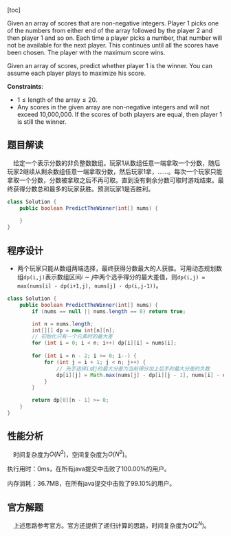 [toc]

Given an array of scores that are non-negative integers. Player 1 picks one of the numbers from either end of the array followed by the player 2 and then player 1 and so on. Each time a player picks a number, that number will not be available for the next player. This continues until all the scores have been chosen. The player with the maximum score wins.

Given an array of scores, predict whether player 1 is the winner. You can assume each player plays to maximize his score.



**Constraints**:

* $1 \le \text{length of the array} \le 20$.
* Any scores in the given array are non-negative integers and will not exceed 10,000,000.
  If the scores of both players are equal, then player 1 is still the winner.



## 题目解读

&emsp;给定一个表示分数的非负整数数组。玩家1从数组任意一端拿取一个分数，随后玩家2继续从剩余数组任意一端拿取分数，然后玩家1拿，……。每次一个玩家只能拿取一个分数，分数被拿取之后不再可取。直到没有剩余分数可取时游戏结束。最终获得分数总和最多的玩家获胜。预测玩家1是否胜利。

```java
class Solution {
    public boolean PredictTheWinner(int[] nums) {
        
    }
}
```

## 程序设计

* 两个玩家只能从数组两端选择，最终获得分数最大的人获胜。可用动态规划数组`dp(i,j)`表示数组区间$i \sim j$中两个选手得分的最大差值，则`dp(i,j) = max(nums[i] - dp(i+1,j), nums[j] - dp(i,j-1))`。

```java
class Solution {
    public boolean PredictTheWinner(int[] nums) {
        if (nums == null || nums.length == 0) return true;

        int n = nums.length;
        int[][] dp = new int[n][n];
        // 初始化只有一个元素时的最大差
        for (int i = 0; i < n; i++) dp[i][i] = nums[i];
        
        for (int i = n - 2; i >= 0; i--) {
            for (int j = i + 1; j < n; j++) {
                // 先手选择i或j的最大分差为当前得分加上后手的最大分差的负数
                dp[i][j] = Math.max(nums[j] - dp[i][j - 1], nums[i] - dp[i + 1][j]);
            }
        }

        return dp[0][n - 1] >= 0;
    }
}
```

## 性能分析

&emsp;时间复杂度为$O(N^2)$，空间复杂度为$O(N^2)$。

执行用时：0ms，在所有java提交中击败了100.00%的用户。

内存消耗：36.7MB，在所有java提交中击败了99.10%的用户。

## 官方解题

&emsp;上述思路参考官方。官方还提供了递归计算的思路，时间复杂度为$O(2^N)$。